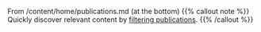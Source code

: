 From /content/home/publications.md (at the bottom)
{{% callout note %}}
Quickly discover relevant content by [filtering publications](./publication/).
{{% /callout %}}
